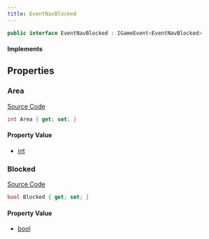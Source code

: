 ```yaml
---
title: EventNavBlocked
---
```


```csharp
public interface EventNavBlocked : IGameEvent<EventNavBlocked>
```

#### Implements

## Properties

### Area

[Source Code](https://github.com/swiftly-solution/swiftlys2/blob/main/managed/src/SwiftlyS2.Generated/GameEvents/Interfaces/EventNavBlocked.cs#L21)

```csharp
int Area { get; set; }
```

#### Property Value

- [int](https://learn.microsoft.com/dotnet/api/system.int32)

### Blocked

[Source Code](https://github.com/swiftly-solution/swiftlys2/blob/main/managed/src/SwiftlyS2.Generated/GameEvents/Interfaces/EventNavBlocked.cs#L26)

```csharp
bool Blocked { get; set; }
```

#### Property Value

- [bool](https://learn.microsoft.com/dotnet/api/system.boolean)


